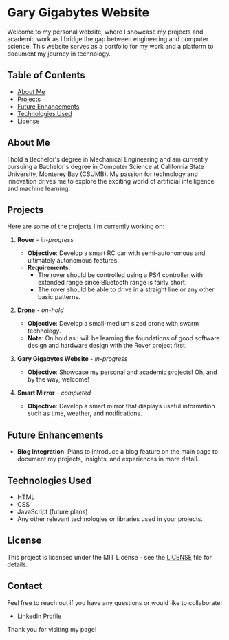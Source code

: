 # Gary Gigabytes Website

Welcome to my personal website, where I showcase my projects and academic work as I bridge the gap between engineering and computer science. This website serves as a portfolio for my work and a platform to document my journey in technology.

## Table of Contents

- [About Me](#about-me)
- [Projects](#projects)
- [Future Enhancements](#future-enhancements)
- [Technologies Used](#technologies-used)
- [License](#license)

## About Me

I hold a Bachelor's degree in Mechanical Engineering and am currently pursuing a Bachelor's degree in Computer Science at California State University, Monterey Bay (CSUMB). My passion for technology and innovation drives me to explore the exciting world of artificial intelligence and machine learning.

## Projects

Here are some of the projects I'm currently working on:

1. **Rover** - *in-progress*
   - **Objective**: Develop a smart RC car with semi-autonomous and ultimately autonomous features.
   - **Requirements**:
     - The rover should be controlled using a PS4 controller with extended range since Bluetooth range is fairly short.
     - The rover should be able to drive in a straight line or any other basic patterns.

2. **Drone** - *on-hold*
   - **Objective**: Develop a small-medium sized drone with swarm technology.
   - **Note**: On hold as I will be learning the foundations of good software design and hardware design with the Rover project first.

3. **Gary Gigabytes Website** - *in-progress*
   - **Objective**: Showcase my personal and academic projects! Oh, and by the way, welcome!

4. **Smart Mirror** - *completed*
   - **Objective**: Develop a smart mirror that displays useful information such as time, weather, and notifications.

## Future Enhancements

- **Blog Integration**: Plans to introduce a blog feature on the main page to document my projects, insights, and experiences in more detail.

## Technologies Used

- HTML
- CSS
- JavaScript (future plans)
- Any other relevant technologies or libraries used in your projects.

## License

This project is licensed under the MIT License - see the [LICENSE](LICENSE) file for details.

## Contact

Feel free to reach out if you have any questions or would like to collaborate!

- [LinkedIn Profile](https://www.linkedin.com/in/garykuepper/)


Thank you for visiting my page!
